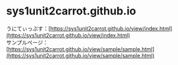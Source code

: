 # sys1unit2carrot.github.io
うにてぃっぷす：[https://sys1unit2carrot.github.io/view/index.html](https://sys1unit2carrot.github.io/view/index.html)  
サンプルページ：[https://sys1unit2carrot.github.io/view/sample/sample.html](https://sys1unit2carrot.github.io/view/sample/sample.html)
